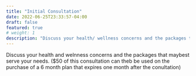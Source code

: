```yaml
---
title: "Initial Consultation"
date: 2022-06-25T23:33:57-04:00
draft: false
featured: true
# weight: 1
description: "Discuss your health/ wellness concerns and the packages that maybest serve your needs."
---
```


Discuss your health and welnness concerns and the packages that maybest serve your needs. ($50 of this consultation can theb be used on the purchase of a 6 month plan that expires one month after the conultation)
